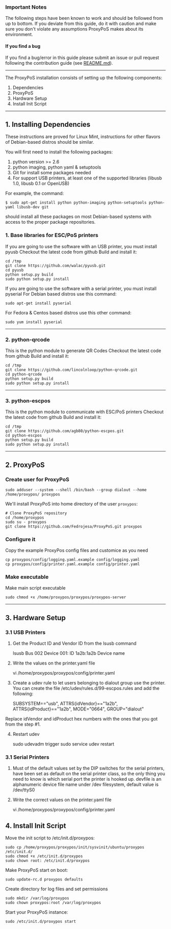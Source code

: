 ### Important Notes

The following steps have been known to work and should be followed from up to bottom.
If you deviate from this guide, do it with caution and make sure you don't violate
any assumptions ProxyPoS makes about its environment. 

#### If you find a bug

If you find a bug/error in this guide please submit an issue or pull request
following the contribution guide (see [README.md](README.md)).

- - -

The ProxyPoS installation consists of setting up the following components:

1. Dependencies
2. ProxyPoS
3. Hardware Setup
4. Install Init Script

----------

## 1. Installing Dependencies
These instructions are proved for Linux Mint, instructions for other flavors of Debian-based distros should be similar.

You will first need to install the following packages:

1. python version >= 2.6
2. python imaging, python yaml & setuptools
3. Git for install some packages needed
4. For support USB printers, at least one of the supported libraries (libusb 1.0, libusb 0.1 or OpenUSB)

For example, the command:

```$ sudo apt-get install python python-imaging python-setuptools python-yaml libusb-dev git```

should install all these packages on most Debian-based systems with access to the proper package repositories.

### 1. Base libraries for ESC/PoS printers
If you are going to use the software with an USB printer, you must install pyusb
Checkout the latest code from github
Build and install it:

    cd /tmp
    git clone https://github.com/walac/pyusb.git
    cd pyusb
    python setup.py build
    sudo python setup.py install
    
If you are going to use the software with a serial printer, you must install pyserial
For Debian based distros use this command:

    sudo apt-get install pyserial
    
For Fedora & Centos based distros use this other command:

    sudo yum install pyserial

----------

### 2. python-qrcode
This is the python module to generate QR Codes
Checkout the latest code from github
Build and install it:

    cd /tmp
    git clone https://github.com/lincolnloop/python-qrcode.git
    cd python-qrcode
    python setup.py build
    sudo python setup.py install

----------
    
### 3. python-escpos
This is the python module to communicate with ESC/PoS printers
Checkout the latest code from github
Build and install it:

    cd /tmp
    git clone https://github.com/agb80/python-escpos.git
    cd python-escpos
    python setup.py build
    sudo python setup.py install

----------

## 2. ProxyPoS

### Create user for ProxyPoS

    sudo adduser --system --shell /bin/bash --group dialout --home /home/proxypos/ proxypos
    
We'll install ProxyPoS into home directory of the user `proxypos`:

    # Clone ProxyPoS repository
    cd /home/proxypos
    sudo su - proxypos
    git clone https://github.com/Fedrojesa/ProxyPoS.git proxypos
    
### Configure it
Copy the example ProxyPos config files and customice as you need

    cp proxypos/config/logging.yaml.example config/logging.yaml
    cp proxypos/config/printer.yaml.example config/printer.yaml


### Make executable
Make main script executable

    sudo chmod +x /home/proxypos/proxypos/proxypos-server
    
----------

## 3. Hardware Setup

### 3.1 USB Printers
1. Get the Product ID and Vendor ID from the lsusb command

    lsusb
    Bus 002 Device 001: ID 1a2b:1a2b Device name
    
2. Write the values on the printer.yaml file

    vi /home/proxypos/proxypos/config/printer.yaml

3. Create a udev rule to let users belonging to dialout group use the printer. 
You can create the file /etc/udev/rules.d/99-escpos.rules and add the following:

    SUBSYSTEM=="usb", ATTRS{idVendor}=="1a2b", ATTRS{idProduct}=="1a2b", MODE="0664", GROUP="dialout"
    
Replace idVendor and idProduct hex numbers with the ones that you got from the step #1. 

4. Restart udev

    sudo udevadm trigger
    sudo service udev restart
    
### 3.1 Serial Printers
1. Must of the default values set by the DIP switches for the serial printers, have been set as default on the serial printer class, so the only thing you need to know is which serial port the printer is hooked up.
devfile is an alphanumeric device file name under /dev filesystem, default value is /dev/ttyS0
    
2. Write the correct values on the printer.yaml file

    vi /home/proxypos/proxypos/config/printer.yaml
    
## 4. Install Init Script

Move the init script to  /etc/init.d/proxypos:

    sudo cp /home/proxypos/proxypos/init/sysvinit/ubuntu/proxypos /etc/init.d/
    sudo chmod +x /etc/init.d/proxypos
    sudo chown root: /etc/init.d/proxypos

Make ProxyPoS start on boot:

    sudo update-rc.d proxypos defaults
    
Create directory for log files and set permissions

    sudo mkdir /var/log/proxypos
    sudo chown proxypos:root /var/log/proxypos
    
Start your ProxyPoS instance:

    sudo /etc/init.d/proxypos start
    